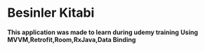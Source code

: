 # Besinler Kitabi
<b>This application was made to learn during udemy training</b>
<b>Using MVVM,Retrofit,Room,RxJava,Data Binding</b>

